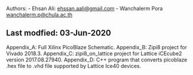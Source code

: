 
Authors: - Ehsan Ali:		ehssan.aali@gmail.com
	 - Wanchalerm Pora	wanchalerm.p@chula.ac.th

Last modfied: 03-Jun-2020
-------------------------------------------------------------------------------

Appendix_A: 	Full Xilinx PicoBlaze Schematic.
Appendix_B:	Zipi8 project for Vivado 2018.3.
Appendix_C:	zipi8_on_lattice project for Lattice iCEcube2 version 2017.08.27940.
Appendix_D:	C++ program that converts picoblaze .hex file to .vhd file supported by Lattice Ice40 devices.

